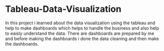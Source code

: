 # Tableau-Data-Visualization
In this project i learned about the data visualization using the tableau and help to make dashboards which helps to handle the business and also help to eaisly understand the data.
There are dashboards are prepared by me and before making the dashboards i done the data cleaning and then make the dashboards.
